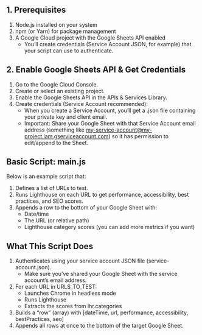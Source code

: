 ## 1. Prerequisites
1. Node.js installed on your system
2. npm (or Yarn) for package management
3. A Google Cloud project with the Google Sheets API enabled
    - You’ll create credentials (Service Account JSON, for example) that your script can use to authenticate.

## 2. Enable Google Sheets API & Get Credentials
1. Go to the Google Cloud Console.
2. Create or select an existing project.
3. Enable the Google Sheets API in the APIs & Services Library.
4. Create credentials (Service Account recommended):
    - When you create a Service Account, you’ll get a .json file containing your  private key and client email.
    - Important: Share your Google Sheet with that Service Account email address (something like my-service-account@my-project.iam.gserviceaccount.com) so it has permission to edit/append to the Sheet.

## Basic Script: main.js
Below is an example script that:

1. Defines a list of URLs to test.
2. Runs Lighthouse on each URL to get performance, accessibility, best practices, and SEO scores.
3. Appends a row to the bottom of your Google Sheet with:
    - Date/time
    - The URL (or relative path)
    - Lighthouse category scores (you can add more metrics if you want)


## What This Script Does
1. Authenticates using your service account JSON file (service-account.json).
    - Make sure you’ve shared your Google Sheet with the service account’s email address.
2. For each URL in URLS_TO_TEST:
    - Launches Chrome in headless mode
    - Runs Lighthouse
    - Extracts the scores from lhr.categories
3. Builds a “row” (array) with [dateTime, url, performance, accessibility, bestPractices, seo]
4. Appends all rows at once to the bottom of the target Google Sheet.
